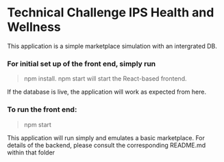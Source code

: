 # Technical Challenge IPS Health and Wellness

This application is a simple marketplace simulation with an intergrated DB.

### For initial set up of the front end, simply run
>npm install.
npm start will start the React-based frontend.

If the database is live, the application will work as expected from here.

### To run the front end:
> npm start

This application will run simply and emulates a basic marketplace.
For details of the backend, please consult the corresponding README.md within that folder
